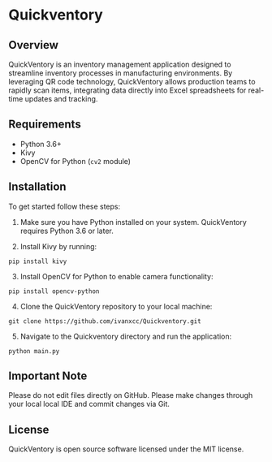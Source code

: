 # Quickventory

## Overview

QuickVentory is an inventory management application designed to streamline inventory processes in manufacturing environments. By leveraging QR code technology, QuickVentory allows production teams to rapidly scan items, integrating data directly into Excel spreadsheets for real-time updates and tracking.

## Requirements

- Python 3.6+
- Kivy
- OpenCV for Python (`cv2` module)

## Installation

To get started follow these steps:

1. Make sure you have Python installed on your system. QuickVentory requires Python 3.6 or later.

2. Install Kivy by running:

`pip install kivy`

3. Install OpenCV for Python to enable camera functionality:

`pip install opencv-python`

4. Clone the QuickVentory repository to your local machine:

`git clone https://github.com/ivanxcc/Quickventory.git`

5. Navigate to the Quickventory directory and run the application:

`python main.py`

## Important Note

Please do not edit files directly on GitHub. Please make changes through your local local IDE and commit changes via Git.

## License

QuickVentory is open source software licensed under the MIT license.
